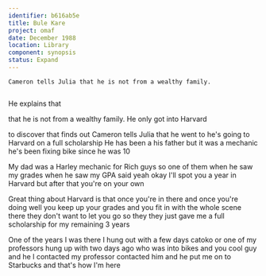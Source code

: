 ```yaml
---
identifier: b616ab5e
title: Bule Kare
project: omaf
date: December 1988
location: Library
component: synopsis
status: Expand
---
```


```synopsis
Cameron tells Julia that he is not from a wealthy family. 


```

He explains that 

 that he is not from a wealthy family. He only got into Harvard 

to discover that finds out Cameron tells Julia that he went to he's going to
Harvard on a full scholarship He has been a his father but it was a
mechanic he's been fixing bike since he was 10

My dad was a Harley mechanic for Rich guys so one of them when he saw my
grades when he saw my GPA said yeah okay I'll spot you a year in Harvard
but after that you're on your own

Great thing about Harvard is that once you're in there and once you're
doing well you keep up your grades and you fit in with the whole scene
there they don't want to let you go so they they just gave me a full
scholarship for my remaining 3 years

One of the years I was there I hung out with a few days catoko or one of
my professors hung up with two days ago who was into bikes and you cool
guy and he I contacted my professor contacted him and he put me on to
Starbucks and that's how I'm here
